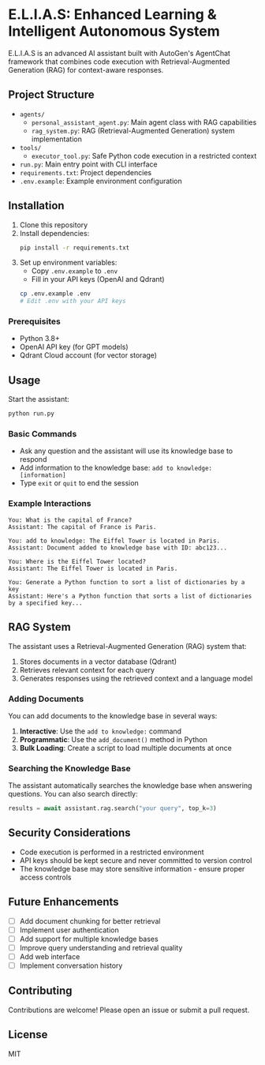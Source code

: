 # E.L.I.A.S: Enhanced Learning & Intelligent Autonomous System

E.L.I.A.S is an advanced AI assistant built with AutoGen's AgentChat framework that combines code execution with Retrieval-Augmented Generation (RAG) for context-aware responses.

## Project Structure

- `agents/`
  - `personal_assistant_agent.py`: Main agent class with RAG capabilities
  - `rag_system.py`: RAG (Retrieval-Augmented Generation) system implementation
- `tools/`
  - `executor_tool.py`: Safe Python code execution in a restricted context
- `run.py`: Main entry point with CLI interface
- `requirements.txt`: Project dependencies
- `.env.example`: Example environment configuration

## Installation

1. Clone this repository
2. Install dependencies:
   ```bash
   pip install -r requirements.txt
   ```
3. Set up environment variables:
   - Copy `.env.example` to `.env`
   - Fill in your API keys (OpenAI and Qdrant)
   ```bash
   cp .env.example .env
   # Edit .env with your API keys
   ```

### Prerequisites

- Python 3.8+
- OpenAI API key (for GPT models)
- Qdrant Cloud account (for vector storage)

## Usage

Start the assistant:

```bash
python run.py
```

### Basic Commands

- Ask any question and the assistant will use its knowledge base to respond
- Add information to the knowledge base: `add to knowledge: [information]`
- Type `exit` or `quit` to end the session

### Example Interactions

```
You: What is the capital of France?
Assistant: The capital of France is Paris.

You: add to knowledge: The Eiffel Tower is located in Paris.
Assistant: Document added to knowledge base with ID: abc123...

You: Where is the Eiffel Tower located?
Assistant: The Eiffel Tower is located in Paris.

You: Generate a Python function to sort a list of dictionaries by a key
Assistant: Here's a Python function that sorts a list of dictionaries by a specified key...
```

## RAG System

The assistant uses a Retrieval-Augmented Generation (RAG) system that:

1. Stores documents in a vector database (Qdrant)
2. Retrieves relevant context for each query
3. Generates responses using the retrieved context and a language model

### Adding Documents

You can add documents to the knowledge base in several ways:

1. **Interactive**: Use the `add to knowledge:` command
2. **Programmatic**: Use the `add_document()` method in Python
3. **Bulk Loading**: Create a script to load multiple documents at once

### Searching the Knowledge Base

The assistant automatically searches the knowledge base when answering questions. You can also search directly:

```python
results = await assistant.rag.search("your query", top_k=3)
```

## Security Considerations

- Code execution is performed in a restricted environment
- API keys should be kept secure and never committed to version control
- The knowledge base may store sensitive information - ensure proper access controls

## Future Enhancements

- [ ] Add document chunking for better retrieval
- [ ] Implement user authentication
- [ ] Add support for multiple knowledge bases
- [ ] Improve query understanding and retrieval quality
- [ ] Add web interface
- [ ] Implement conversation history

## Contributing

Contributions are welcome! Please open an issue or submit a pull request.

## License

MIT
